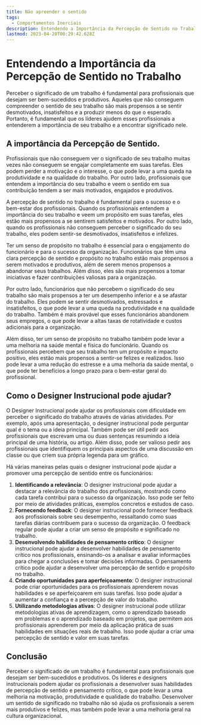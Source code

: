 ```yaml
---
title: Não apreender o sentido
tags:
  - Comportamentos Inerciais
description: Entendendo a Importância da Percepção de Sentido no Trabalho no Design Instrucional
lastmod: 2023-04-20T00:29:42.628Z
---
```



# Entendendo a Importância da Percepção de Sentido no Trabalho

Perceber o significado de um trabalho é fundamental para profissionais que desejam ser bem-sucedidos e produtivos. Aqueles que não conseguem compreender o sentido de seu trabalho são mais propensos a se sentir desmotivados, insatisfeitos e a produzir menos do que o esperado. Portanto, é fundamental que os líderes ajudem esses profissionais a entenderem a importância de seu trabalho e a encontrar significado nele.

## A importância da Percepção de Sentido.

Profissionais que não conseguem ver o significado de seu trabalho muitas vezes não conseguem se engajar completamente em suas tarefas. Eles podem perder a motivação e o interesse, o que pode levar a uma queda na produtividade e na qualidade do trabalho. Por outro lado, profissionais que entendem a importância do seu trabalho e veem o sentido em sua contribuição tendem a ser mais motivados, engajados e produtivos.

A percepção de sentido no trabalho é fundamental para o sucesso e o bem-estar dos profissionais. Quando os profissionais entendem a importância do seu trabalho e veem um propósito em suas tarefas, eles estão mais propensos a se sentirem satisfeitos e motivados. Por outro lado, quando os profissionais não conseguem perceber o significado do seu trabalho, eles podem sentir-se desmotivados, insatisfeitos e infelizes.

Ter um senso de propósito no trabalho é essencial para o engajamento do funcionário e para o sucesso da organização. Funcionários que têm uma clara percepção de sentido e propósito no trabalho estão mais propensos a serem motivados e produtivos, além de serem menos propensos a abandonar seus trabalhos. Além disso, eles são mais propensos a tomar iniciativas e fazer contribuições valiosas para a organização.

Por outro lado, funcionários que não percebem o significado do seu trabalho são mais propensos a ter um desempenho inferior e a se afastar do trabalho. Eles podem se sentir desmotivados, estressados e insatisfeitos, o que pode levar a uma queda na produtividade e na qualidade do trabalho. Também é mais provável que esses funcionários abandonem seus empregos, o que pode levar a altas taxas de rotatividade e custos adicionais para a organização.

Além disso, ter um senso de propósito no trabalho também pode levar a uma melhoria na saúde mental e física do funcionário. Quando os profissionais percebem que seu trabalho tem um propósito e impacto positivo, eles estão mais propensos a sentir-se felizes e realizados. Isso pode levar a uma redução do estresse e a uma melhoria da saúde mental, o que pode ter benefícios a longo prazo para o bem-estar geral do profissional.

## Como o Designer Instrucional pode ajudar?

O Designer Instrucional pode ajudar os profissionais com dificuldade em perceber o significado do trabalho através de várias atividades. Por exemplo, após uma apresentação, o designer instrucional pode perguntar qual é o tema ou a ideia principal. Também pode ser útil pedir aos profissionais que escrevam uma ou duas sentenças resumindo a ideia principal de uma história, ou artigo. Além disso, pode ser valioso pedir aos profissionais que identifiquem os principais aspectos de uma discussão em classe ou que criem sua própria legenda para um gráfico.

Há várias maneiras pelas quais o designer instrucional pode ajudar a promover uma percepção de sentido entre os funcionários:

1. **Identificando a relevância**: O designer instrucional pode ajudar a destacar a relevância do trabalho dos profissionais, mostrando como cada tarefa contribui para o sucesso da organização. Isso pode ser feito por meio de atividades práticas, exemplos concretos e estudos de caso.    
2. **Fornecendo feedback**: O designer instrucional pode fornecer feedback aos profissionais sobre seu desempenho, ressaltando como suas tarefas diárias contribuem para o sucesso da organização. O feedback regular pode ajudar a criar um senso de propósito e significado no trabalho.    
3. **Desenvolvendo habilidades de pensamento crítico**: O designer instrucional pode ajudar a desenvolver habilidades de pensamento crítico nos profissionais, ensinando-os a analisar e avaliar informações para chegar a conclusões e tomar decisões informadas. O pensamento crítico pode ajudar a desenvolver uma percepção de sentido e propósito no trabalho.    
4. **Criando oportunidades para aperfeiçoamento**: O designer instrucional pode criar oportunidades para os profissionais aprenderem novas habilidades e se aperfeiçoarem em suas tarefas. Isso pode ajudar a aumentar a confiança e a percepção de valor do trabalho.    
5. **Utilizando metodologias ativas**: O designer instrucional pode utilizar metodologias ativas de aprendizagem, como o aprendizado baseado em problemas e o aprendizado baseado em projetos, que permitem aos profissionais aprenderem por meio da aplicação prática de suas habilidades em situações reais de trabalho. Isso pode ajudar a criar uma percepção de sentido e valor em suas tarefas.

## Conclusão

Perceber o significado de um trabalho é fundamental para profissionais que desejam ser bem-sucedidos e produtivos. Os líderes e designers instrucionais podem ajudar os profissionais a desenvolver suas habilidades de percepção de sentido e pensamento crítico, o que pode levar a uma melhoria na motivação, produtividade e qualidade do trabalho. Desenvolver um sentido de significado no trabalho não só ajuda os profissionais a serem mais produtivos e felizes, mas também pode levar a uma melhoria geral na cultura organizacional.
